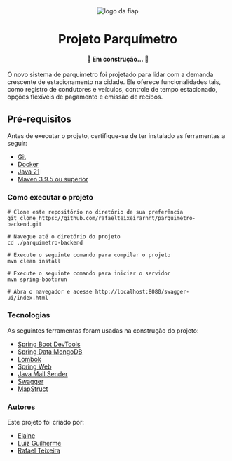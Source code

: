 <div style="text-align: center">
  <img src="https://upload.wikimedia.org/wikipedia/commons/d/d4/Fiap-logo-novo.jpg" alt="logo da fiap"/>
</div>

<h1 align="center">Projeto Parquímetro</h1>
<h4 align="center"> 
	🚀 Em construção... 🚧
</h4>

O novo sistema de parquímetro foi projetado para lidar com a demanda crescente de estacionamento na
cidade. Ele oferece funcionalidades tais, como registro de condutores e veículos, controle de tempo estacionado,
opções flexíveis de pagamento e emissão de recibos.

## Pré-requisitos

Antes de executar o projeto, certifique-se de ter instalado as ferramentas a seguir:

* [Git](https://www.git-scm.com/downloads)
* [Docker](https://docs.docker.com/get-docker/)
* [Java 21](https://www.oracle.com/java/technologies/javase/jdk21-archive-downloads.html)
* [Maven 3.9.5 ou superior](https://maven.apache.org/download.cgi)

### Como executar o projeto

```
# Clone este repositório no diretório de sua preferência
git clone https://github.com/rafaelteixeirarnnt/parquimetro-backend.git

# Navegue até o diretório do projeto
cd ./parquimetro-backend

# Execute o seguinte comando para compilar o projeto 
mvn clean install

# Execute o seguinte comando para iniciar o servidor
mvn spring-boot:run

# Abra o navegador e acesse http://localhost:8080/swagger-ui/index.html
```

### Tecnologias

As seguintes ferramentas foram usadas na construção do projeto:

- [Spring Boot DevTools](https://docs.spring.io/spring-boot/docs/1.5.16.RELEASE/reference/html/using-boot-devtools.html)
- [Spring Data MongoDB](https://spring.io/projects/spring-data-mongodb/)
- [Lombok](https://projectlombok.org/)
- [Spring Web](https://docs.spring.io/spring-framework/reference/web.html)
- [Java Mail Sender](https://docs.spring.io/spring-framework/docs/current/javadoc-api/org/springframework/mail/javamail/JavaMailSender.html)
- [Swagger](https://swagger.io/tools/swagger-ui/)
- [MapStruct](https://mapstruct.org/)

### Autores

Este projeto foi criado por:

* [Elaine]()
* [Luiz Guilherme](https://www.linkedin.com/in/lzguilhermecp/)
* [Rafael Teixeira](https://www.linkedin.com/in/rafael-teixeira-79161ab6/)
